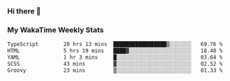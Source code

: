 ### Hi there 👋

<!--
**royschrauwen/royschrauwen** is a ✨ _special_ ✨ repository because its `README.md` (this file) appears on your GitHub profile.

Here are some ideas to get you started:

- 🔭 I’m currently working on ...
- 🌱 I’m currently learning ...
- 👯 I’m looking to collaborate on ...
- 🤔 I’m looking for help with ...
- 💬 Ask me about ...
- 📫 How to reach me: ...
- 😄 Pronouns: ...
- ⚡ Fun fact: ...
-->


### My WakaTime Weekly Stats
<!--START_SECTION:waka-->

```txt
TypeScript        20 hrs 13 mins  █████████████████▒░░░░░░░   69.76 %
HTML              5 hrs 19 mins   ████▓░░░░░░░░░░░░░░░░░░░░   18.40 %
YAML              1 hr 3 mins     █░░░░░░░░░░░░░░░░░░░░░░░░   03.64 %
SCSS              43 mins         ▓░░░░░░░░░░░░░░░░░░░░░░░░   02.52 %
Groovy            23 mins         ▒░░░░░░░░░░░░░░░░░░░░░░░░   01.33 %
```

<!--END_SECTION:waka-->
